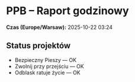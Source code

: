 # PPB – Raport godzinowy
**Czas (Europe/Warsaw):** 2025-10-22 03:24

## Status projektów
- Bezpieczny Pieszy — OK
- Zwolnij przy przejściu — OK
- Odblask ratuje życie — OK

